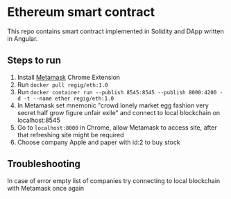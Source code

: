 # Ethereum smart contract

This repo contains smart contract implemented in Solidity and DApp written in Angular.

## Steps to run

1. Install [Metamask](https://metamask.github.io) Chrome Extension
2. Run `docker pull regig/eth:1.0`
3. Run `docker container run --publish 8545:8545 --publish 8000:4200 -d -t --name ether regig/eth:1.0` 
4. In Metamask set mnemonic "crowd lonely market egg fashion very secret half grow figure unfair exile" and connect to local blockchain on localhost:8545
5. Go to `localhost:8000` in Chrome, allow Metamask to access site, after that refreshing site might be required
6. Choose company Apple and paper with id:2 to buy stock



## Troubleshooting

In case of error empty list of companies try connecting to local blockchain with Metamask once again
